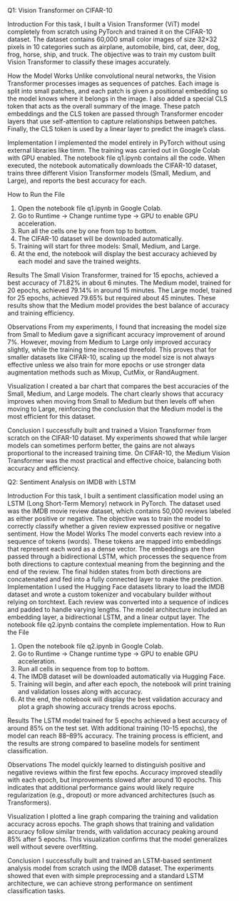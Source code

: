 Q1: Vision Transformer on CIFAR-10

 Introduction
For this task, I built a Vision Transformer (ViT) model completely from scratch using PyTorch and trained it on the CIFAR-10 dataset. The dataset contains 60,000 small color images of size 32×32 pixels in 10 categories such as airplane, automobile, bird, cat, deer, dog, frog, horse, ship, and truck. The objective was to train my custom built Vision Transformer to classify these images accurately.

How the Model Works
Unlike convolutional neural networks, the Vision Transformer processes images as sequences of patches. Each image is split into small patches, and each patch is given a positional embedding so the model knows where it belongs in the image. I also added a special CLS token that acts as the overall summary of the image. These patch embeddings and the CLS token are passed through Transformer encoder layers that use self-attention to capture relationships between patches. Finally, the CLS token is used by a linear layer to predict the image’s class.

Implementation
I implemented the model entirely in PyTorch without using external libraries like timm. The training was carried out in Google Colab with GPU enabled. The notebook file q1.ipynb contains all the code. When executed, the notebook automatically downloads the CIFAR-10 dataset, trains three different Vision Transformer models (Small, Medium, and Large), and reports the best accuracy for each.

How to Run the File
1.	Open the notebook file q1.ipynb in Google Colab.
2.	Go to Runtime → Change runtime type → GPU to enable GPU acceleration.
3.	Run all the cells one by one from top to bottom.
4.	The CIFAR-10 dataset will be downloaded automatically.
5.	Training will start for three models: Small, Medium, and Large.
6.	At the end, the notebook will display the best accuracy achieved by each model and save the trained weights.

Results
The Small Vision Transformer, trained for 15 epochs, achieved a best accuracy of 71.82% in about 6 minutes. The Medium model, trained for 20 epochs, achieved 79.14% in around 15 minutes. The Large model, trained for 25 epochs, achieved 79.65% but required about 45 minutes. These results show that the Medium model provides the best balance of accuracy and training efficiency.


Observations
From my experiments, I found that increasing the model size from Small to Medium gave a significant accuracy improvement of around 7%. However, moving from Medium to Large only improved accuracy slightly, while the training time increased threefold. This proves that for smaller datasets like CIFAR-10, scaling up the model size is not always effective unless we also train for more epochs or use stronger data augmentation methods such as Mixup, CutMix, or RandAugment.

 Visualization
I created a bar chart that compares the best accuracies of the Small, Medium, and Large models. The chart clearly shows that accuracy improves when moving from Small to Medium but then levels off when moving to Large, reinforcing the conclusion that the Medium model is the most efficient for this dataset.

Conclusion
I successfully built and trained a Vision Transformer from scratch on the CIFAR-10 dataset. My experiments showed that while larger models can sometimes perform better, the gains are not always proportional to the increased training time. On CIFAR-10, the Medium Vision Transformer was the most practical and effective choice, balancing both accuracy and efficiency.



Q2: Sentiment Analysis on IMDB with LSTM

Introduction
For this task, I built a sentiment classification model using an LSTM (Long Short-Term Memory) network in PyTorch. The dataset used was the IMDB movie review dataset, which contains 50,000 reviews labeled as either positive or negative. The objective was to train the model to correctly classify whether a given review expressed positive or negative sentiment.
How the Model Works
The model converts each review into a sequence of tokens (words). These tokens are mapped into embeddings that represent each word as a dense vector. The embeddings are then passed through a bidirectional LSTM, which processes the sequence from both directions to capture contextual meaning from the beginning and the end of the review. The final hidden states from both directions are concatenated and fed into a fully connected layer to make the prediction.
Implementation
I used the Hugging Face datasets library to load the IMDB dataset and wrote a custom tokenizer and vocabulary builder without relying on torchtext. Each review was converted into a sequence of indices and padded to handle varying lengths. The model architecture included an embedding layer, a bidirectional LSTM, and a linear output layer. The notebook file q2.ipynb contains the complete implementation.
How to Run the File
1.	Open the notebook file q2.ipynb in Google Colab.
2.	Go to Runtime → Change runtime type → GPU to enable GPU acceleration.
3.	Run all cells in sequence from top to bottom.
4.	The IMDB dataset will be downloaded automatically via Hugging Face.
5.	Training will begin, and after each epoch, the notebook will print training and validation losses along with accuracy.
6.	At the end, the notebook will display the best validation accuracy and plot a graph showing accuracy trends across epochs.

Results
The LSTM model trained for 5 epochs achieved a best accuracy of around 85% on the test set. With additional training (10–15 epochs), the model can reach 88–89% accuracy. The training process is efficient, and the results are strong compared to baseline models for sentiment classification.

Observations
The model quickly learned to distinguish positive and negative reviews within the first few epochs. Accuracy improved steadily with each epoch, but improvements slowed after around 10 epochs. This indicates that additional performance gains would likely require regularization (e.g., dropout) or more advanced architectures (such as Transformers).

Visualization
I plotted a line graph comparing the training and validation accuracy across epochs. The graph shows that training and validation accuracy follow similar trends, with validation accuracy peaking around 85% after 5 epochs. This visualization confirms that the model generalizes well without severe overfitting.

Conclusion
I successfully built and trained an LSTM-based sentiment analysis model from scratch using the IMDB dataset. The experiments showed that even with simple preprocessing and a standard LSTM architecture, we can achieve strong performance on sentiment classification tasks.

